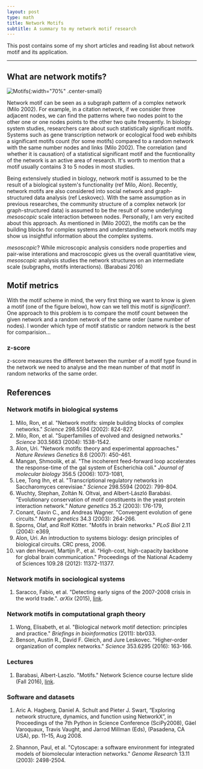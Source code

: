```yaml
---
layout: post
type: math
title: Network Motifs
subtitle: A summary to my network motif research
---
```


This post contains some of my short articles and reading list about network motif
and its application.

---

## What are network motifs?

![Motifs]({{site.baseurl}}/img/motif_triangles.png){:width="70%" .center-small}

Network motif can be seen as a subgraph pattern of a complex network (Milo 2002). 
For example, in a citation network, if we consider three adjacent nodes, 
we can find the patterns where two nodes point to the other one or one nodes points 
to the other two quite frequently. In biology system studies, researchers care 
about such statistically significant motifs. Systems such as gene transcription 
network or ecological food web exhibits a significant motifs count (for some motifs) 
compared to a random network with the same number nodes and links (Milo 2002).
The correlation (and whether it is causation) of a statistical significant motif 
and the fucntionality of the network is an active area of research. It's worth to
mention that a motif usually contains 3 to 5 nodes in most studies.

Being extensively studied in biology, network motif is assumed to be the result
of a biological system's functionality (ref Milo, Alon). Recently, network motifs
are also considered into social network and graph-structured data analysis (ref Leskovec).
With the same assumption as in previous researches, the community structure of a complex
network (or graph-structured data) is assumed to be the result of some underlying 
_mesoscopic_ scale interaction between nodes. Personally, I am very excited about
this approach. As mentioned in (Milo 2002), the motifs can be the building blocks 
for complex systems and understanding network motifs may show us insightful information
about the complex systems.

_mesoscopic_? While microscopic analysis considers node properties and pair-wise
interations and macroscopic gives us the overall quantitative view, _mesoscopic_
analysis studies the network structures on an intermediate scale (subgraphs, motifs 
interactions). (Barabasi 2016)

## Motif metrics

With the motif scheme in mind, the very first thing we want to know is given a
motif (one of the figure below), how can we tell this motif is _significant_?.
One approach to this problem is to compare the motif count between the given
network and a random network of the same order (same number of nodes). I wonder
which type of motif statistic or random network is the best for comparision...

### z-score

z-score measures the different between the number of a motif type found in the network
we need to analyse and the mean number of that motif in random networks of the 
same order.

## References

### Network motifs in biological systems

1. Milo, Ron, et al. "Network motifs: simple building blocks of complex networks." _Science_ 298.5594 (2002): 824-827.
2. Milo, Ron, et al. "Superfamilies of evolved and designed networks." _Science_ 303.5663 (2004): 1538-1542.
3. Alon, Uri. "Network motifs: theory and experimental approaches." _Nature Reviews Genetics_ 8.6 (2007): 450-461.
4. Mangan, Shmoolik, et al. "The incoherent feed-forward loop accelerates the response-time of the gal system of Escherichia coli." _Journal of molecular biology_ 356.5 (2006): 1073-1081,
5. Lee, Tong Ihn, et al. "Transcriptional regulatory networks in Saccharomyces cerevisiae." _Science_ 298.5594 (2002): 799-804.
6. Wuchty, Stephan, Zoltán N. Oltvai, and Albert-László Barabási. "Evolutionary conservation of motif constituents in the yeast protein interaction network." _Nature genetics_ 35.2 (2003): 176-179,
7. Conant, Gavin C., and Andreas Wagner. "Convergent evolution of gene circuits." _Nature genetics_ 34.3 (2003): 264-266.
8. Sporns, Olaf, and Rolf Kötter. "Motifs in brain networks." _PLoS Biol_ 2.11 (2004): e369,
9. Alon, Uri. An introduction to systems biology: design principles of biological circuits. CRC press, 2006.
10. van den Heuvel, Martijn P., et al. "High-cost, high-capacity backbone for global brain communication." Proceedings of the National Academy of Sciences 109.28 (2012): 11372-11377.

### Network motifs in sociological systems

1. Saracco, Fabio, et al. "Detecting early signs of the 2007-2008 crisis in the world trade.". _arXix_ (2015), [link](https://arxiv.org/pdf/1508.03533v3.pdf).

### Network motifs in computational graph theory

1. Wong, Elisabeth, et al. "Biological network motif detection: principles and practice." _Briefings in bioinformatics_ (2011): bbr033.
2. Benson, Austin R., David F. Gleich, and Jure Leskovec. "Higher-order organization of complex networks." _Science_ 353.6295 (2016): 163-166.

### Lectures

1. Barabasi, Albert-Laszlo. "Motifs." Network Science course lecture slide (Fall 2016), [link](http://barabasilab.neu.edu/courses/phys5116/content/Motifs_2016.pdf). 

### Software and datasets

1. Aric A. Hagberg, Daniel A. Schult and Pieter J. Swart, “Exploring network structure, dynamics, and function using NetworkX”, in Proceedings of the 7th Python in Science Conference (SciPy2008), Gäel Varoquaux, Travis Vaught, and Jarrod Millman (Eds), (Pasadena, CA USA), pp. 11–15, Aug 2008.

2. Shannon, Paul, et al. "Cytoscape: a software environment for integrated models of biomolecular interaction networks." _Genome Research_ 13.11 (2003): 2498-2504.

